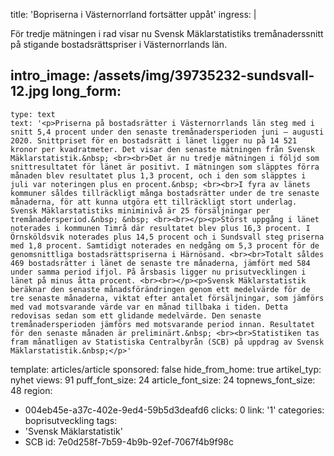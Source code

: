 title: 'Bopriserna i Västernorrland fortsätter uppåt'
ingress: |
  <p>För tredje mätningen i rad visar nu Svensk Mäklarstatistiks tremånaderssnitt på stigande bostadsrättspriser i Västernorrlands län.
  </p>
  
intro_image: /assets/img/39735232-sundsvall-12.jpg
long_form:
  -
    type: text
    text: '<p>Priserna på bostadsrätter i Västernorrlands län steg med i snitt 5,4 procent under den senaste tremånadersperioden juni – augusti 2020. Snittpriset för en bostadsrätt i länet ligger nu på 14 521 kronor per kvadratmeter. Det visar den senaste mätningen från Svensk Mäklarstatistik.&nbsp; <br><br>Det är nu tredje mätningen i följd som snittresultatet för länet är positivt. I mätningen som släpptes förra månaden blev resultatet plus 1,3 procent, och i den som släpptes i juli var noteringen plus en procent.&nbsp; <br><br>I fyra av länets kommuner såldes tillräckligt många bostadsrätter under de tre senaste månaderna, för att kunna utgöra ett tillräckligt stort underlag. Svensk Mäklarstatistiks miniminivå är 25 försäljningar per tremånadersperiod.&nbsp; &nbsp; <br><br></p><p>Störst uppgång i länet noterades i kommunen Timrå där resultatet blev plus 16,3 procent. I Örnsköldsvik noterades plus 14,5 procent och i Sundsvall steg priserna med 1,8 procent. Samtidigt noterades en nedgång om 5,3 procent för de genomsnittliga bostadsrättspriserna i Härnösand. <br><br>Totalt såldes 469 bostadsrätter i länet de senaste tre månaderna, jämfört med 584 under samma period ifjol. På årsbasis ligger nu prisutvecklingen i länet på minus åtta procent. <br><br></p><p>Svensk Mäklarstatistik beräknar den senaste månadsförändringen genom ett medelvärde för de tre senaste månaderna, viktat efter antalet försäljningar, som jämförs med vad motsvarande värde var en månad tillbaka i tiden. Detta redovisas sedan som ett glidande medelvärde. Den senaste tremånadersperioden jämförs med motsvarande period innan. Resultatet för den senaste månaden är preliminärt.&nbsp; <br><br>Statistiken tas fram månatligen av Statistiska Centralbyrån (SCB) på uppdrag av Svensk Mäklarstatistik.&nbsp;</p>'
template: articles/article
sponsored: false
hide_from_home: true
artikel_typ: nyhet
views: 91
puff_font_size: 24
article_font_size: 24
topnews_font_size: 48
region:
  - 004eb45e-a37c-402e-9ed4-59b5d3deafd6
clicks: 0
link: '1'
categories: boprisutveckling
tags:
  - 'Svensk Mäklarstatistik'
  - SCB
id: 7e0d258f-7b59-4b9b-92ef-7067f4b9f98c
